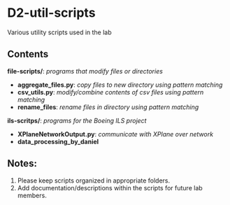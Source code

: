 # D2-util-scripts
Various utility scripts used in the lab

## Contents

**file-scripts/**: *programs that modify files or directories*

- **aggregate_files.py**: *copy files to new directory using pattern matching*
- **csv_utils.py**: *modify/combine contents of csv files using pattern matching*
- **rename_files**: *rename files in directory using pattern matching*

**ils-scritps/**: *programs for the Boeing ILS project*

- **XPlaneNetworkOutput.py**: *communicate with XPlane over network*
- **data_processing_by_daniel**

## Notes:
1. Please keep scripts organized in appropriate folders.
2. Add documentation/descriptions within the scripts for future lab members.